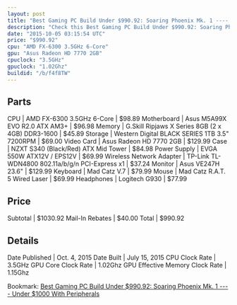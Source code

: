 ```yaml
---
layout: post
title: "Best Gaming PC Build Under $990.92: Soaring Phoenix Mk. 1 ---- Under $1000 With Peripherals "
description: "Check this Best Gaming PC Build Under $990.92: Soaring Phoenix Mk. 1 ---- Under $1000 With Peripherals . CPU: AMD FX-6300 3.5GHz 6-Core, Motherboard: Asus M5A99X EVO R2.0 "
date: "2015-10-05 03:15:54 UTC"
price: "$990.92"
cpu: "AMD FX-6300 3.5GHz 6-Core"
gpu: "Asus Radeon HD 7770 2GB"
cpuclock: "3.5GHz"
gpuclock: "1.02Ghz"
buildid: "/b/f4f8TW"
---
```


## Parts

CPU | AMD FX-6300 3.5GHz 6-Core | $98.89
Motherboard | Asus M5A99X EVO R2.0 ATX AM3+ | $96.98
Memory | G.Skill Ripjaws X Series 8GB (2 x 4GB) DDR3-1600 | $45.89
Storage | Western Digital BLACK SERIES 1TB 3.5" 7200RPM | $69.00
Video Card | Asus Radeon HD 7770 2GB | $129.99
Case | NZXT S340 (Black/Red) ATX Mid Tower | $84.98
Power Supply | EVGA 550W ATX12V / EPS12V | $69.99
Wireless Network Adapter | TP-Link TL-WDN4800 802.11a/b/g/n PCI-Express x1 | $37.24
Monitor | Asus VE247H 23.6" | $129.99
Keyboard | Mad Catz V.7 | $79.99
Mouse | Mad Catz R.A.T. 5 Wired Laser | $69.99
Headphones | Logitech G930 | $77.99

## Price

Subtotal | $1030.92
Mail-In Rebates | $40.00
Total | $990.92

## Details

Date Published | Oct. 4, 2015
Date Built | July 15, 2015
CPU Clock Rate | 3.5GHz
GPU Core Clock Rate | 1.02Ghz
GPU Effective Memory Clock Rate | 1.15Ghz

Bookmark: [Best Gaming PC Build Under $990.92: Soaring Phoenix Mk. 1 ---- Under $1000 With Peripherals ](http://pcbuilders.github.io/2015/10/05/best-gaming-pc-build-under-990-dollars-dot-92-soaring-phoenix-mk-1-under-1000-dollars-with-peripherals/)
